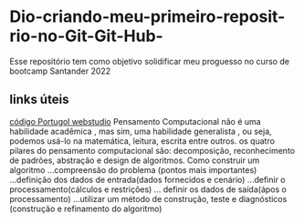 # Dio-criando-meu-primeiro-reposit-rio-no-Git-Git-Hub-
Esse repositório tem como objetivo solidificar meu proguesso no curso de bootcamp Santander 2022
## links úteis
[código Portugol webstudio](https://portugol-webstudio.cubos.io/ide#share=63495)
Pensamento Computacional não é uma habilidade acadêmica , mas sim, uma habilidade generalista , ou seja, podemos usá-lo na matemática, leitura, escrita entre outros.
os quatro pilares do pensamento computacional são: decomposição, reconhecimento de padrões, abstração e design de algoritmos.
Como construir um algoritmo
...compreensão do problema (pontos mais importantes)
...definição dos dados de entrada(dados fornecidos e cenário)
...definir o processamento(cálculos e restrições)
... definir os dados de saída(ápos o processamento)
...utilizar um método de construção, teste e diagnósticos (construção e refinamento do algoritmo)
